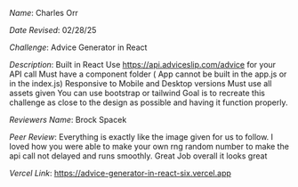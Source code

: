 *Name*: Charles Orr

*Date Revised*: 02/28/25

*Challenge*: Advice Generator in React

*Description*:
 Built in React
 Use https://api.adviceslip.com/advice for your API call
 Must have a component folder ( App cannot be built in the app.js or in the index.js)
 Responsive to Mobile and Desktop versions
 Must use all assets given
 You can use bootstrap or tailwind
 Goal is to recreate this challenge as close to the design as possible and having it function properly.

*Reviewers Name*: Brock Spacek

*Peer Review*: Everything is exactly like the image given for us to follow. I loved how you were able to make your own rng random number to make the api call not delayed and runs smoothly. Great Job overall it looks great

*Vercel Link*: https://advice-generator-in-react-six.vercel.app
